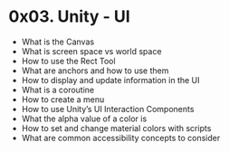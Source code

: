 # 0x03. Unity - UI

- What is the Canvas
- What is screen space vs world space
- How to use the Rect Tool
- What are anchors and how to use them
- How to display and update information in the UI
- What is a coroutine
- How to create a menu
- How to use Unity’s UI Interaction Components
- What the alpha value of a color is
- How to set and change material colors with scripts
- What are common accessibility concepts to consider
